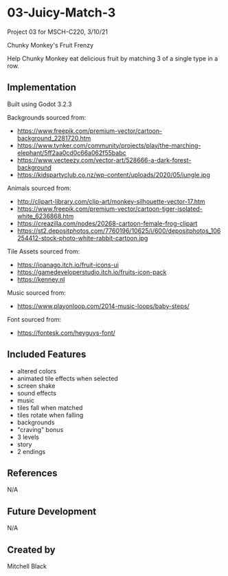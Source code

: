 # 03-Juicy-Match-3
Project 03 for MSCH-C220, 3/10/21

Chunky Monkey's Fruit Frenzy

Help Chunky Monkey eat delicious fruit by matching 3 of a single type in a row.

## Implementation

Built using Godot 3.2.3

Backgrounds sourced from:
- https://www.freepik.com/premium-vector/cartoon-background_2281720.htm
- https://www.tynker.com/community/projects/play/the-marching-elephant/5ff2aa0cd0c66a062f55babc
- https://www.vecteezy.com/vector-art/528666-a-dark-forest-background
- https://kidspartyclub.co.nz/wp-content/uploads/2020/05/jungle.jpg

Animals sourced from:
- http://clipart-library.com/clip-art/monkey-silhouette-vector-17.htm
- https://www.freepik.com/premium-vector/cartoon-tiger-isolated-white_6236868.htm
- https://creazilla.com/nodes/20268-cartoon-female-frog-clipart
- https://st2.depositphotos.com/7760196/10625/i/600/depositphotos_106254412-stock-photo-white-rabbit-cartoon.jpg

Tile Assets sourced from:
- https://ioanago.itch.io/fruit-icons-ui
- https://gamedeveloperstudio.itch.io/fruits-icon-pack
- https://kenney.nl

Music sourced from:
- https://www.playonloop.com/2014-music-loops/baby-steps/

Font sourced from:
- https://fontesk.com/heyguys-font/

## Included Features

- altered colors
- animated tile effects when selected
- screen shake
- sound effects
- music
- tiles fall when matched
- tiles rotate when falling
- backgrounds
- "craving" bonus
- 3 levels
- story
- 2 endings

## References

N/A

## Future Development

N/A

## Created by

Mitchell Black
